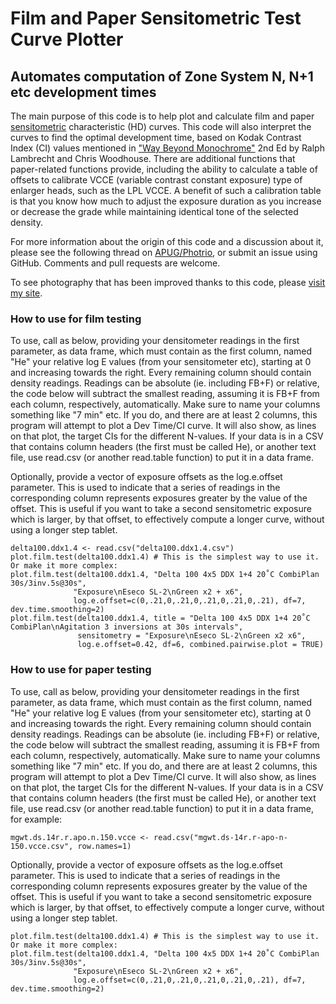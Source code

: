 # Film and Paper Sensitometric Test Curve Plotter
## Automates computation of Zone System N, N+1 etc development times 

The main purpose of this code is to help plot and calculate film and paper [sensitometric](https://en.wikipedia.org/wiki/Sensitometry) 
characteristic (HD) curves. This code will also interpret the curves
to find the optimal development time, based on Kodak Contrast Index (CI) values mentioned in ["Way Beyond Monochrome"](https://www.amazon.co.uk/Way-Beyond-Monochrome-Traditional-Photography/dp/1138297372) 
2nd Ed by Ralph Lambrecht and Chris Woodhouse. There are additional functions that paper-related functions provide, including the
ability to calculate a table of offsets to calibrate VCCE (variable contrast constant exposure) type of enlarger heads, such as the
LPL VCCE. A benefit of such a calibration table is that you know how much to adjust the exposure duration as you increase or decrease
the grade while maintaining identical tone of the selected density.

For more information about the origin of this code and a discussion about it, please see the following thread 
on [APUG/Photrio](https://www.photrio.com/forum/threads/algorithm-numerical-approach-for-computing-ci-contrast-index.106414/), or submit an issue using GitHub. Comments 
and pull requests are welcome.

To see photography that has been improved thanks to this code, please [visit my site](http://rafal.net).

### How to use for film testing
To use, call as below, providing your densitometer readings in the first parameter, as data frame, which must contain as the first
column, named "He" your relative log E values (from your sensitometer etc), starting at 0 and increasing towards the right.
Every remaining column should contain density readings. Readings can be absolute (ie. including FB+F) or relative, the code below
will subtract the smallest reading, assuming it is FB+F from each column, respectively, automatically.
Make sure to name your columns something like "7 min" etc. If you do, and there are at least 2 columns, this program will attempt to plot
a Dev Time/CI curve. It will also show, as lines on that plot, the target CIs for the different N-values.
If your data is in a CSV that contains column headers (the first must be called He), or another text file, 
use read.csv (or another read.table function) to put it in a data frame.

Optionally, provide a vector of exposure offsets as the log.e.offset parameter. This is used to indicate that a series of readings
in the corresponding column represents exposures greater by the value of the offset. This is useful if you want to take a second
sensitometric exposure which is larger, by that offset, to effectively compute a longer curve, without using a longer step tablet.

```
delta100.ddx1.4 <- read.csv("delta100.ddx1.4.csv")
plot.film.test(delta100.ddx1.4) # This is the simplest way to use it. Or make it more complex:
plot.film.test(delta100.ddx1.4, "Delta 100 4x5 DDX 1+4 20˚C CombiPlan 30s/3inv.5s@30s", 
              "Exposure\nEseco SL-2\nGreen x2 + x6", 
              log.e.offset=c(0,.21,0,.21,0,.21,0,.21,0,.21), df=7, dev.time.smoothing=2)
plot.film.test(delta100.ddx1.4, title = "Delta 100 4x5 DDX 1+4 20˚C CombiPlan\nAgitation 3 inversions at 30s intervals", 
               sensitometry = "Exposure\nEseco SL-2\nGreen x2 x6", 
               log.e.offset=0.42, df=6, combined.pairwise.plot = TRUE)
```

### How to use for paper testing
To use, call as below, providing your densitometer readings in the first parameter, as data frame, which must contain as the first
column, named "He" your relative log E values (from your sensitometer etc), starting at 0 and increasing towards the right.
Every remaining column should contain density readings. Readings can be absolute (ie. including FB+F) or relative, the code below
will subtract the smallest reading, assuming it is FB+F from each column, respectively, automatically.
Make sure to name your columns something like "7 min" etc. If you do, and there are at least 2 columns, this program will attempt to plot
a Dev Time/CI curve. It will also show, as lines on that plot, the target CIs for the different N-values.
If your data is in a CSV that contains column headers (the first must be called He), or another text file, 
use read.csv (or another read.table function) to put it in a data frame, for example:
```
mgwt.ds.14r.r.apo.n.150.vcce <- read.csv("mgwt.ds-14r.r-apo-n-150.vcce.csv", row.names=1)
```

Optionally, provide a vector of exposure offsets as the log.e.offset parameter. This is used to indicate that a series of readings
in the corresponding column represents exposures greater by the value of the offset. This is useful if you want to take a second
sensitometric exposure which is larger, by that offset, to effectively compute a longer curve, without using a longer step tablet.

```
plot.film.test(delta100.ddx1.4) # This is the simplest way to use it. Or make it more complex:
plot.film.test(delta100.ddx1.4, "Delta 100 4x5 DDX 1+4 20˚C CombiPlan 30s/3inv.5s@30s",
              "Exposure\nEseco SL-2\nGreen x2 + x6", 
              log.e.offset=c(0,.21,0,.21,0,.21,0,.21,0,.21), df=7, dev.time.smoothing=2)
```
